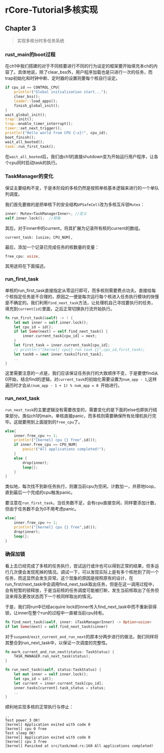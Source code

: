 # rCore-Tutorial多核实现



## Chapter 3

> 实现多核分时多任务系统



### rust_main的boot过程

在ch1中我们搭建的对于不同核要进行不同的行为设定的框架要开始填充本ch的内容了。具体地说，除了clear_bss外，用户程序加载也是只进行一次的任务，而trap初始化和时钟中断、定时器的设置则要每个核自行设定。

```rust
if cpu_id == CONTROL_CPU{
    println!("Global initialization start...");
    clear_bss();
    loader::load_apps();
    finish_global_init();
}
wait_global_init();
trap::init();
trap::enable_timer_interrupt();
timer::set_next_trigger();
println!("Hello world from CPU {:x}!", cpu_id);
boot_finish();
wait_all_booted();
task::run_first_task();
```

在`wait_all_booted`后，我们由ch1的直接shutdown变为开始运行用户程序，让各个cpu同时启动task的执行。

### TaskManager的变化

保证主要结构不变，于是本阶段的多核仍然是按照单核基本逻辑来进行的一个单队列调度。

我们首先要做的是把单核下的安全结构`UPSafeCell`改为多核互斥锁`Mutex`：

```rust
inner: Mutex<TaskManagerInner>, //定义
self.inner.lock();	//获取
```

其后，对于inner中的current，将其扩展为记录所有核的current的数组。

```
current_task: [usize; CPU_NUM],
```

最后，添加一个记录已完成任务的核数量的变量：

```rust
free_cpu: usize,
```

其用途将在下面描述。

### run_first_task

单核的run_first_task直接指定从零运行即可，而多核则需要费点功夫。直接给每个核指定任务是不合理的，原因之一便是每次运行每个核进入任务执行模块的快慢是不确定的。我们利用`find_next_task`方法，让处理机自己寻找要执行的任务，填充到`current[id]`里面，之后正常切换执行流开始执行。

```rust
fn run_first_task(&self) -> ! {
    let mut inner = self.inner.lock();
    let cpu_id = id();
    if let Some(next) = self.find_next_task() {
        inner.current_task[cpu_id] = next;
    }
    let first_task = inner.current_task[cpu_id];
    // println!("[kernel] cpu{} run task {}",cpu_id,first_task);
    let task0 = &mut inner.tasks[first_task];
    ..
}
```

这里需要注意的一点是，我们应该保证任务执行的大致顺序不变，于是要使find从0开始，结合find的逻辑，对`current_task`的初始化需要设置为`num_app - 1`,这样遍历时才会从`(num_app - 1 + 1) % num_app = 0 `开始进行。

### run_next_task

`run_next_task`的主要逻辑没有需要改变的，需要变化的是下面的else也即执行结束部分。类似ch1的main，单核直接panic，而多核则需要确保所有处理机执行完毕。这就要用到上面提到的`free_cpu`了。

```rust
else{
    inner.free_cpu += 1;
    println!("[kernel] cpu {} free",id());
    if inner.free_cpu == CPU_NUM{
        panic!("All applications completed!");
    }
    else {
        drop(inner);
        loop{};
    }
}
```

类似地，每次找不到新任务执行，则置当前cpu为空闲，计数加一，并原地loop，直到最后一个完成的cpu触发panic。

要注意在`run_first_task`，当任务数不足，会有cpu直接空闲，同样要添加计数，但由于任务数不会为0不用考虑panic。

```rust
else{
    inner.free_cpu += 1;
    println!("[kernel] cpu {} free",id());
    drop(inner);
    loop{};
}
```

### 确保加锁

看上去已经完成了多核的任务执行，尝试运行或许也可以得到正常的结果，但多运行几次便会发现死掉的情况。调试一下，可以发现实际上是有多个核抢到了同一个任务，而这显然会发生异常。这个现象的原因是按照原有的设计，在run_first/next_task中会调用find_next_task取出任务，但是在这一调用过程中，会有短暂的锁释放，于是当前核的任务调度可能被打断，发生当前核取出了任务但没来得及更改状态而下一个核同样取出的情况。

于是，我们将run中已经acquire lock的inner传入find_next_task中而不重新获得锁，让inner在整个run的过程中一直被当前cpu持有。

```rust
fn find_next_task(&self, inner: &TaskManagerInner) -> Option<usize>
if let Some(next) = self.find_next_task(&inner)
```

对于`suspend/exit_current_and_run_next`的原本分两步进行的做法，我们同样将其整合到run_next_task中，以保证一次调度的完整性。

```rust
fn mark_current_and_run_next(status: TaskStatus) {
    TASK_MANAGER.run_next_task(status);
}

fn run_next_task(&self, status:TaskStatus) {
    let mut inner = self.inner.lock();
    let cpu_id = id();
    let current = inner.current_task[cpu_id];
    inner.tasks[current].task_status = status;
    ..
}
```

顺利地实现多核的正常执行与停止：

```
..
Test power_3 OK!
[kernel] Application exited with code 0
[kernel] cpu 0 free
Test sleep OK!
[kernel] Application exited with code 0
[kernel] cpu 3 free
[kernel] Panicked at src/task/mod.rs:160 All applications completed!
```


